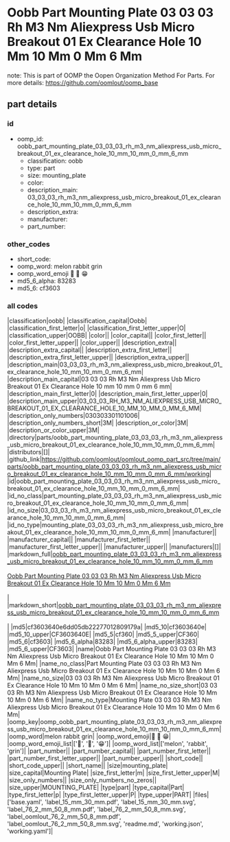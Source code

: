 # Oobb Part Mounting Plate 03 03 03 Rh M3 Nm Aliexpress Usb Micro Breakout 01 Ex Clearance Hole 10 Mm 10 Mm 0 Mm 6 Mm  

note: This is part of OOMP the Oopen Organization Method For Parts. For more details: https://github.com/oomlout/oomp_base

##  part details





### id
* oomp_id: oobb_part_mounting_plate_03_03_03_rh_m3_nm_aliexpress_usb_micro_breakout_01_ex_clearance_hole_10_mm_10_mm_0_mm_6_mm
  * classification: oobb
  * type: part
  * size: mounting_plate
  * color: 
  * description_main: 03_03_03_rh_m3_nm_aliexpress_usb_micro_breakout_01_ex_clearance_hole_10_mm_10_mm_0_mm_6_mm
  * description_extra: 
  * manufacturer: 
  * part_number: 

### other_codes
* short_code: 
* oomp_word: melon rabbit grin
* oomp_word_emoji :melon: :rabbit: :grin:
* md5_6_alpha: 83283
* md5_6: cf3603

### all codes 
|classification|oobb|
|classification_capital|Oobb|
|classification_first_letter|o|
|classification_first_letter_upper|O|
|classification_upper|OOBB|
|color||
|color_capital||
|color_first_letter||
|color_first_letter_upper||
|color_upper||
|description_extra||
|description_extra_capital||
|description_extra_first_letter||
|description_extra_first_letter_upper||
|description_extra_upper||
|description_main|03_03_03_rh_m3_nm_aliexpress_usb_micro_breakout_01_ex_clearance_hole_10_mm_10_mm_0_mm_6_mm|
|description_main_capital|03 03 03 Rh M3 Nm Aliexpress Usb Micro Breakout 01 Ex Clearance Hole 10 mm 10 mm 0 mm 6 mm|
|description_main_first_letter|0|
|description_main_first_letter_upper|0|
|description_main_upper|03_03_03_RH_M3_NM_ALIEXPRESS_USB_MICRO_BREAKOUT_01_EX_CLEARANCE_HOLE_10_MM_10_MM_0_MM_6_MM|
|description_only_numbers|030303301101006|
|description_only_numbers_short|3M|
|description_or_color|3M|
|description_or_color_upper|3M|
|directory|parts/oobb_part_mounting_plate_03_03_03_rh_m3_nm_aliexpress_usb_micro_breakout_01_ex_clearance_hole_10_mm_10_mm_0_mm_6_mm|
|distributors|[]|
|github_link|https://github.com/oomlout/oomlout_oomp_part_src/tree/main/parts/oobb_part_mounting_plate_03_03_03_rh_m3_nm_aliexpress_usb_micro_breakout_01_ex_clearance_hole_10_mm_10_mm_0_mm_6_mm/working|
|id|oobb_part_mounting_plate_03_03_03_rh_m3_nm_aliexpress_usb_micro_breakout_01_ex_clearance_hole_10_mm_10_mm_0_mm_6_mm|
|id_no_class|part_mounting_plate_03_03_03_rh_m3_nm_aliexpress_usb_micro_breakout_01_ex_clearance_hole_10_mm_10_mm_0_mm_6_mm|
|id_no_size|03_03_03_rh_m3_nm_aliexpress_usb_micro_breakout_01_ex_clearance_hole_10_mm_10_mm_0_mm_6_mm|
|id_no_type|mounting_plate_03_03_03_rh_m3_nm_aliexpress_usb_micro_breakout_01_ex_clearance_hole_10_mm_10_mm_0_mm_6_mm|
|manufacturer||
|manufacturer_capital||
|manufacturer_first_letter||
|manufacturer_first_letter_upper||
|manufacturer_upper||
|manufacturers|[]|
|markdown_full|[oobb_part_mounting_plate_03_03_03_rh_m3_nm_aliexpress_usb_micro_breakout_01_ex_clearance_hole_10_mm_10_mm_0_mm_6_mm](https://github.com/oomlout/oomlout_oomp_part_src/tree/main/parts/oobb_part_mounting_plate_03_03_03_rh_m3_nm_aliexpress_usb_micro_breakout_01_ex_clearance_hole_10_mm_10_mm_0_mm_6_mm/working)<br>[](https://github.com/oomlout/oomlout_oomp_part_src/tree/main/parts/oobb_part_mounting_plate_03_03_03_rh_m3_nm_aliexpress_usb_micro_breakout_01_ex_clearance_hole_10_mm_10_mm_0_mm_6_mm/working)<br>[Oobb Part Mounting Plate 03 03 03 Rh M3 Nm Aliexpress Usb Micro Breakout 01 Ex Clearance Hole 10 Mm 10 Mm 0 Mm 6 Mm](https://github.com/oomlout/oomlout_oomp_part_src/tree/main/parts/oobb_part_mounting_plate_03_03_03_rh_m3_nm_aliexpress_usb_micro_breakout_01_ex_clearance_hole_10_mm_10_mm_0_mm_6_mm/working)<br><br>|
|markdown_short|[oobb_part_mounting_plate_03_03_03_rh_m3_nm_aliexpress_usb_micro_breakout_01_ex_clearance_hole_10_mm_10_mm_0_mm_6_mm](https://github.com/oomlout/oomlout_oomp_part_src/tree/main/parts/oobb_part_mounting_plate_03_03_03_rh_m3_nm_aliexpress_usb_micro_breakout_01_ex_clearance_hole_10_mm_10_mm_0_mm_6_mm/working)<br><br>|
|md5|cf3603640e6dd05db22277012809179a|
|md5_10|cf3603640e|
|md5_10_upper|CF3603640E|
|md5_5|cf360|
|md5_5_upper|CF360|
|md5_6|cf3603|
|md5_6_alpha|83283|
|md5_6_alpha_upper|83283|
|md5_6_upper|CF3603|
|name|Oobb Part Mounting Plate 03 03 03 Rh M3 Nm Aliexpress Usb Micro Breakout 01 Ex Clearance Hole 10 Mm 10 Mm 0 Mm 6 Mm|
|name_no_class|Part Mounting Plate 03 03 03 Rh M3 Nm Aliexpress Usb Micro Breakout 01 Ex Clearance Hole 10 Mm 10 Mm 0 Mm 6 Mm|
|name_no_size|03 03 03 Rh M3 Nm Aliexpress Usb Micro Breakout 01 Ex Clearance Hole 10 Mm 10 Mm 0 Mm 6 Mm|
|name_no_size_short|03 03 03 Rh M3 Nm Aliexpress Usb Micro Breakout 01 Ex Clearance Hole 10 Mm 10 Mm 0 Mm 6 Mm|
|name_no_type|Mounting Plate 03 03 03 Rh M3 Nm Aliexpress Usb Micro Breakout 01 Ex Clearance Hole 10 Mm 10 Mm 0 Mm 6 Mm|
|oomp_key|oomp_oobb_part_mounting_plate_03_03_03_rh_m3_nm_aliexpress_usb_micro_breakout_01_ex_clearance_hole_10_mm_10_mm_0_mm_6_mm|
|oomp_word|melon rabbit grin|
|oomp_word_emoji|:melon: :rabbit: :grin:|
|oomp_word_emoji_list|[':melon:', ':rabbit:', ':grin:']|
|oomp_word_list|['melon', 'rabbit', 'grin']|
|part_number||
|part_number_capital||
|part_number_first_letter||
|part_number_first_letter_upper||
|part_number_upper||
|short_code||
|short_code_upper||
|short_name||
|size|mounting_plate|
|size_capital|Mounting Plate|
|size_first_letter|m|
|size_first_letter_upper|M|
|size_only_numbers||
|size_only_numbers_no_zeros||
|size_upper|MOUNTING_PLATE|
|type|part|
|type_capital|Part|
|type_first_letter|p|
|type_first_letter_upper|P|
|type_upper|PART|
|files|['base.yaml', 'label_15_mm_30_mm.pdf', 'label_15_mm_30_mm.svg', 'label_76_2_mm_50_8_mm.pdf', 'label_76_2_mm_50_8_mm.svg', 'label_oomlout_76_2_mm_50_8_mm.pdf', 'label_oomlout_76_2_mm_50_8_mm.svg', 'readme.md', 'working.json', 'working.yaml']|
